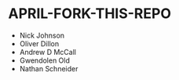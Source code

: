 # APRIL-FORK-THIS-REPO

- Nick Johnson
- Oliver Dillon
- Andrew D McCall
- Gwendolen Old
- Nathan Schneider